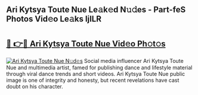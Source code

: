 ## Ari Kytsya Toute Nue Le𝚊k𝚎d N𝚞𝚍es - Part-feS Photos Vid𝚎o Le𝚊ks ljILR

# <h2><a href="http://fb5q9y3.evod.top/?m=Ari+Kytsya+Toute+Nue">🔗 👉🔴 Ari Kytsya Toute Nue Vid𝚎o Ph𝚘t𝚘s</a></h2>

[![Ari Kytsya Toute Nue N𝚞d𝚎s](https://i.imgur.com/8V9OHl7.gif)](http://fb5q9y3.evod.top/?m=Ari+Kytsya+Toute+Nue)
Social media influencer Ari Kytsya Toute Nue and multimedia artist, famed for publishing dance and lifestyle material through viral dance trends and short videos. Ari Kytsya Toute Nue public image is one of integrity and honesty, but recent revelations have cast doubt on his character. 
